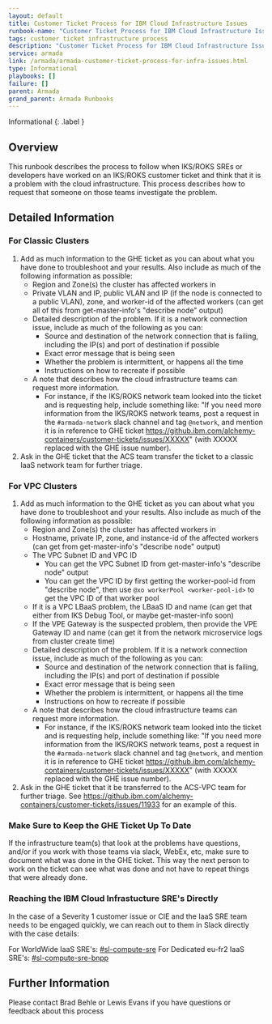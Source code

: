 ```yaml
---
layout: default
title: Customer Ticket Process for IBM Cloud Infrastructure Issues
runbook-name: "Customer Ticket Process for IBM Cloud Infrastructure Issues"
tags: customer ticket infrastructure process
description: "Customer Ticket Process for IBM Cloud Infrastructure Issues"
service: armada
link: /armada/armada-customer-ticket-process-for-infra-issues.html
type: Informational
playbooks: []
failure: []
parent: Armada
grand_parent: Armada Runbooks
---
```


Informational
{: .label }

## Overview

This runbook describes the process to follow when IKS/ROKS SREs or developers have worked on an IKS/ROKS customer ticket and think that it is a problem with the cloud infrastructure.  This process describes how to request that someone on those teams investigate the problem.

## Detailed Information

### For Classic Clusters

1. Add as much information to the GHE ticket as you can about what you have done to troubleshoot and your results.  Also include as much of the following information as possible:
    * Region and Zone(s) the cluster has affected workers in
    * Private VLAN and IP, public VLAN and IP (if the node is connected to a public VLAN), zone, and worker-id of the affected workers (can get all of this from get-master-info's "describe node" output)
    * Detailed description of the problem.  If it is a network connection issue, include as much of the following as you can:
        * Source and destination of the network connection that is failing, including the IP(s) and port of destination if possible
        * Exact error message that is being seen
        * Whether the problem is intermittent, or happens all the time
        * Instructions on how to recreate if possible
    * A note that describes how the cloud infrastructure teams can request more information.
        * For instance, if the IKS/ROKS network team looked into the ticket and is requesting help, include something like: "If you need more information from the IKS/ROKS network teams, post a request in the `#armada-network` slack channel and tag `@network`, and mention it is in reference to GHE ticket https://github.ibm.com/alchemy-containers/customer-tickets/issues/XXXXX" (with XXXXX replaced with the GHE issue number).
2. Ask in the GHE ticket that the ACS team transfer the ticket to a classic IaaS network team for further triage.

### For VPC Clusters

1. Add as much information to the GHE ticket as you can about what you have done to troubleshoot and your results.  Also include as much of the following information as possible:
    * Region and Zone(s) the cluster has affected workers in
    * Hostname, private IP, zone, and instance-id of the affected workers (can get from get-master-info's "describe node" output)
    * The VPC Subnet ID and VPC ID
        * You can get the VPC Subnet ID from get-master-info's "describe node" output
        * You can get the VPC ID by first getting the worker-pool-id from "describe node", then use `@xo workerPool <worker-pool-id>` to get the VPC ID of that worker pool
    * If it is a VPC LBaaS problem, the LBaaS ID and name (can get that either from IKS Debug Tool, or maybe get-master-info soon)
    * If the VPE Gateway is the suspected problem, then provide the VPE Gateway ID and name (can get it from the network microservice logs from cluster create time)
    * Detailed description of the problem.  If it is a network connection issue, include as much of the following as you can:
        * Source and destination of the network connection that is failing, including the IP(s) and port of destination if possible
        * Exact error message that is being seen
        * Whether the problem is intermittent, or happens all the time
        * Instructions on how to recreate if possible
    * A note that describes how the cloud infrastructure teams can request more information.
        * For instance, if the IKS/ROKS network team looked into the ticket and is requesting help, include something like: "If you need more information from the IKS/ROKS network teams, post a request in the `#armada-network` slack channel and tag `@network`, and mention it is in reference to GHE ticket https://github.ibm.com/alchemy-containers/customer-tickets/issues/XXXXX" (with XXXXX replaced with the GHE issue number).
2. Ask in the GHE ticket that it be transferred to the ACS-VPC team for further triage.  See https://github.ibm.com/alchemy-containers/customer-tickets/issues/11933 for an example of this.

### Make Sure to Keep the GHE Ticket Up To Date

If the infrastructure team(s) that look at the problems have questions, and/or if you work with those teams via slack, WebEx, etc, make sure to document what was done in the GHE ticket.  This way the next person to work on the ticket can see what was done and not have to repeat things that were already done.

### Reaching the IBM Cloud Infrastucture SRE's Directly

In the case of a Severity 1 customer issue or CIE and the IaaS SRE team needs to be engaged quickly, we can reach out to them in Slack directly with the case details:

For WorldWide IaaS SRE's:
[#sl-compute-sre](https://ibm-cloudplatform.slack.com/archives/C5WRPN2HE)
For Dedicated eu-fr2 IaaS SRE's:
[#sl-compute-sre-bnpp](https://ibm-cloudplatform.slack.com/archives/C016TA21P5X)

## Further Information
Please contact Brad Behle or Lewis Evans if you have questions or feedback about this process
